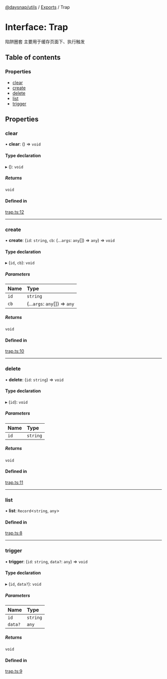 [@daysnap/utils](../README.md) / [Exports](../modules.md) / Trap

# Interface: Trap

陷阱圈套
主要用于缓存页面下、执行触发

## Table of contents

### Properties

- [clear](Trap.md#clear)
- [create](Trap.md#create)
- [delete](Trap.md#delete)
- [list](Trap.md#list)
- [trigger](Trap.md#trigger)

## Properties

### clear

• **clear**: () => `void`

#### Type declaration

▸ (): `void`

##### Returns

`void`

#### Defined in

[trap.ts:12](https://github.com/daysnap/utils/blob/bdaccfb/src/trap.ts#L12)

___

### create

• **create**: (`id`: `string`, `cb`: (...`args`: `any`[]) => `any`) => `void`

#### Type declaration

▸ (`id`, `cb`): `void`

##### Parameters

| Name | Type |
| :------ | :------ |
| `id` | `string` |
| `cb` | (...`args`: `any`[]) => `any` |

##### Returns

`void`

#### Defined in

[trap.ts:10](https://github.com/daysnap/utils/blob/bdaccfb/src/trap.ts#L10)

___

### delete

• **delete**: (`id`: `string`) => `void`

#### Type declaration

▸ (`id`): `void`

##### Parameters

| Name | Type |
| :------ | :------ |
| `id` | `string` |

##### Returns

`void`

#### Defined in

[trap.ts:11](https://github.com/daysnap/utils/blob/bdaccfb/src/trap.ts#L11)

___

### list

• **list**: `Record`<`string`, `any`\>

#### Defined in

[trap.ts:8](https://github.com/daysnap/utils/blob/bdaccfb/src/trap.ts#L8)

___

### trigger

• **trigger**: (`id`: `string`, `data?`: `any`) => `void`

#### Type declaration

▸ (`id`, `data?`): `void`

##### Parameters

| Name | Type |
| :------ | :------ |
| `id` | `string` |
| `data?` | `any` |

##### Returns

`void`

#### Defined in

[trap.ts:9](https://github.com/daysnap/utils/blob/bdaccfb/src/trap.ts#L9)
